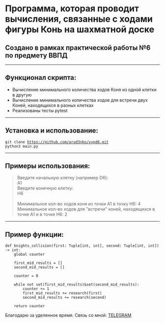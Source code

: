 # Программа, которая проводит вычисления, связанные с ходами фигуры Конь на шахматной доске
## Создано в рамках практической работы №6 по предмету ВВПД

***

## Функционал скрипта:
- Вычисление минимального количества ходов Коня из одной клетки в другую
- Вычисление минимального количества ходов для встречи двух Коней, находящихся в разных клетках
- Реализованы тесты pytest

***

## Установка и использование:<br>
<code>git clone https://github.com/arud3nko/vvpd6.git</code><br>
<code>python3 main.py</code><br>

***

## Примеры использования:

>Введите начальную клетку (например D6): <br>
>A1<br>
>Введите конечную клетку:<br>
>H6<br>
><br>
>Минимальное кол-во ходов коня из точки A1 в точку H6: 4<br>
>Минимальное кол-во ходов для "встречи" коней, находящихся в точке A1 и в точке H6: 2<br>

***

## Пример функции:


    def knights_collision(first: Tuple[int, int], second: Tuple[int, int]) -> int:
        global counter

        first_mid_results = []
        second_mid_results = []

        counter = 0

        while not set(first_mid_results)&set(second_mid_results):
            counter += 1
            first_mid_results += research(first)
            second_mid_results += research(second)

        return counter




Благодарю за уделенное время. Связь со мной: [TELEGRAM](https://t.me/arud3nko)
